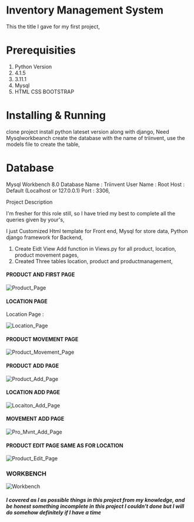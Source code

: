 # Inventory Management System

This the title I gave for my first project,

# Prerequisities

1. Python Version
2. 4.1.5
3. 3.11.1
4. Mysql
5. HTML CSS BOOTSTRAP

# Installing & Running

clone project
install python lateset version along with django,
Need Mysqlworkbeanch create the database with the name of triinvent,
use the models file to create the table,

# Database 

Mysql Workbench 8.0
Database Name  : Triinvent
User Name : Root
Host : Default (Localhost or 127.0.0.1)
Port : 3306,

Project Description 

I'm fresher for this role still, so I have tried my best to complete all the queries given by your's,

I just Customized Html template for Front end, Mysql for store data, Python django framework for Backend,

1. Create Eidt View Add function in Views.py for all product, location, product movement pages,
2. Created Three tables location, product and productmanagement,

<h4>PRODUCT AND FIRST PAGE</h4>
  
![Product_Page](https://user-images.githubusercontent.com/111783992/215679660-6b7425fc-25dd-4ae5-9bfd-bba8d1366e0c.PNG)

<h4>LOCATION PAGE </h4>

Location Page :

![Location_Page](https://user-images.githubusercontent.com/111783992/215679644-233fc9ed-9954-4827-9e21-d75a444cd2f8.PNG)

<h4>PRODUCT MOVEMENT PAGE </h4>

![Product_Movement_Page](https://user-images.githubusercontent.com/111783992/215679656-9507af80-7ee4-48b8-a693-7377e088920c.PNG)

<h4>PRODUCT ADD PAGE </h4>

![Product_Add_Page](https://user-images.githubusercontent.com/111783992/215679651-029ffdd1-844f-4019-b420-31510041bc39.PNG)

<h4>LOCATION ADD PAGE </h4>

![Locaiton_Add_Page](https://user-images.githubusercontent.com/111783992/215679637-7b3ea85f-ab7e-42ab-9c4e-32e291287a82.PNG)

<h4>MOVEMENT ADD PAGE </h4>

![Pro_Mvnt_Add_Page](https://user-images.githubusercontent.com/111783992/215679647-e75067b1-a869-49f5-ac83-5bf875034c3e.PNG)

<h4>PRODUCT EDIT PAGE SAME AS FOR LOCATION</h4>

![Product_Edit_Page](https://user-images.githubusercontent.com/111783992/215679653-cdbc63be-b2e7-4c72-947f-51a381962d9a.PNG)


<h3> WORKBENCH </H3>

![Workbench](https://user-images.githubusercontent.com/111783992/215681185-504da1ab-1503-4656-a751-e6af65373b76.PNG)


<h5>I covered as I as possible things in this project from my knowledge, and be honest something incomplete in this project I couldn't done but I will do somehow definitely if I have a time </h5>


